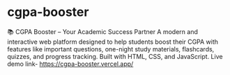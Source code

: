# cgpa-booster
 📚 CGPA Booster – Your Academic Success Partner  A modern and interactive web platform designed to help students boost their CGPA with features like important questions, one-night study materials, flashcards, quizzes, and progress tracking. Built with HTML, CSS, and JavaScript.
Live demo link- https://cgpa-booster.vercel.app/
